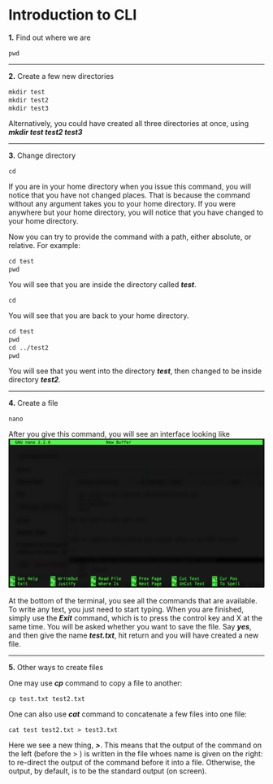 Introduction to CLI
=======================

**1\.** Find out where we are

    pwd

---

**2\.** Create a few new directories

    mkdir test
    mkdir test2
    mkdir test3

Alternatively, you could have created all three directories at once, using ***mkdir test test2 test3***

---

**3\.** Change directory

    cd

If you are in your home directory when you issue this command, you will notice that you have not changed places. That is because the command without any argument takes you to your home directory. If you were anywhere but your home directory, you will notice that you have changed to your home directory.

Now you can try to provide the command with a path, either absolute, or relative. For example:

    cd test
    pwd

You will see that you are inside the directory called ***test***.

    cd

You will see that you are back to your home directory.

    cd test
    pwd
    cd ../test2
    pwd

You will see that you went into the directory ***test***, then changed to be inside directory ***test2***.

---

**4\.** Create a file

    nano

After you give this command, you will see an interface looking like ![nano.1](./nano.1.png)

At the bottom of the terminal, you see all the commands that are available. To write any text, you just need to start typing. When you are finished, simply use the ***Exit*** command, which is to press the control key and X at the same time. You will be asked whether you want to save the file. Say ***yes***, and then give the name ***test.txt***, hit return and you will have created a new file.

---

**5\.** Other ways to create files

One may use ***cp*** command to copy a file to another:

    cp test.txt test2.txt

One can also use ***cat*** command to concatenate a few files into one file:

    cat test test2.txt > test3.txt

Here we see a new thing, ***>***. This means that the output of the command on the left (before the > ) is written in the file whoes name is given on the right: to re-direct the output of the command before it into a file. Otherwise, the output, by default, is to be the standard output (on screen).
